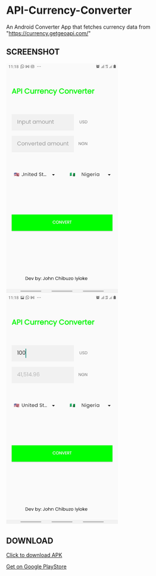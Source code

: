 # API-Currency-Converter
An Android Converter App that fetches currency data from "https://currency.getgeoapi.com/"



## SCREENSHOT

<img src="https://raw.githubusercontent.com/coder-chibuzo/API-Currency-Converter/master/SCREENSHOTS/Screenshot_20220601-111838_Currency%20Calculator.jpg" width="300" /> <img src="https://raw.githubusercontent.com/coder-chibuzo/API-Currency-Converter/master/SCREENSHOTS/Screenshot_20220601-111855_Currency%20Calculator.jpg" width="300"/>
## DOWNLOAD 

<a href="https://github.com/coder-chibuzo/API-Currency-Converter/releases/download/v1.0/APICurrencyConvert.apk">Click to download APK</a>



<a href="https://play.google.com/store/apps/details?id=com.CoderChibuzo.APICurrencyConverter">Get on Google PlayStore</a>
